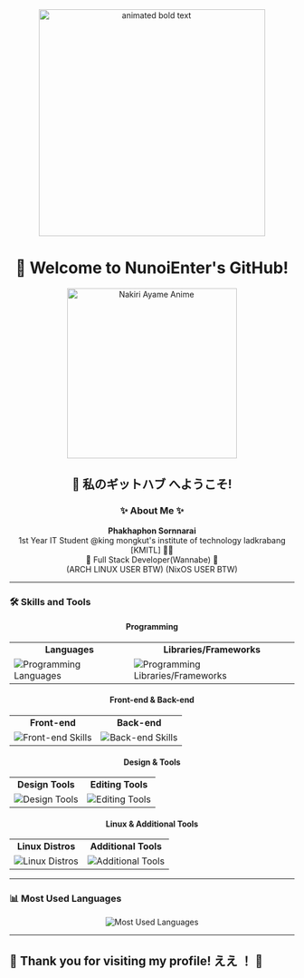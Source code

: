 <div align="center">
  <img src="https://media1.tenor.com/m/zRLgoJ03JFwAAAAC/nakiri-ayame-vtuber.gif" alt="animated bold text" width="400"/>

  <h1>👋 Welcome to NunoiEnter's GitHub!</h1>
  <img src="https://media1.tenor.com/m/MYdP5I67ATkAAAAd/ayame.gif" alt="Nakiri Ayame Anime" width="300"/>
   <h2>👋 私のギットハブ へようこそ! </h2>
   
  <h3>✨ About Me ✨</h3>
  <p>
    <b>Phakhaphon Sornnarai</b><br>
    1st Year IT Student @king mongkut's institute of technology ladkrabang [KMITL] 🧡💙<br>
    🎯 Full Stack Developer(Wannabe) 🎯<br>
    (ARCH LINUX USER BTW)
    (NixOS  USER BTW)
    
  </p>
</div>

---

### 🛠️ Skills and Tools

<div align="center">

#### **Programming**
<table>
  <tr>
    <td align="center"><b>Languages</b></td>
    <td align="center"><b>Libraries/Frameworks</b></td>
  </tr>
  <tr>
    <td>
      <img src="https://skillicons.dev/icons?i=python,java,cpp,javascript" alt="Programming Languages" />
    </td>
    <td>
      <img src="https://skillicons.dev/icons?i=react,svelte,tailwind,vite" alt="Programming Libraries/Frameworks" />
    </td>
  </tr>
</table>

#### **Front-end & Back-end**
<table>
  <tr>
    <td align="center"><b>Front-end</b></td>
    <td align="center"><b>Back-end</b></td>
  </tr>
  <tr>
    <td>
      <img src="https://skillicons.dev/icons?i=html,css,react,tailwind,svelte" alt="Front-end Skills" />
    </td>
    <td>
      <img src="https://skillicons.dev/icons?i=nodejs,php,firebase" alt="Back-end Skills" />
    </td>
  </tr>
</table>

#### **Design & Tools**
<table>
  <tr>
    <td align="center"><b>Design Tools</b></td>
    <td align="center"><b>Editing Tools</b></td>
  </tr>
  <tr>
    <td>
      <img src="https://skillicons.dev/icons?i=figma,photoshop,ai" alt="Design Tools" />
    </td>
    <td>
      <img src="https://skillicons.dev/icons?i=premiere,aftereffects" alt="Editing Tools" />
    </td>
  </tr>
</table>

#### **Linux & Additional Tools**
<table>
  <tr>
    <td align="center"><b>Linux Distros</b></td>
    <td align="center"><b>Additional Tools</b></td>
  </tr>
  <tr>
    <td>
      <img src="https://skillicons.dev/icons?i=arch,ubuntu,debian" alt="Linux Distros" />
    </td>
    <td>
      <img src="https://skillicons.dev/icons?i=arduino,opencv" alt="Additional Tools" />
    </td>
  </tr>
</table>

</div>

---

### 📊 Most Used Languages
<div align="center">
  <img src="https://github-readme-stats.vercel.app/api/top-langs/?username=NunoiEnter&layout=compact&theme=radical" alt="Most Used Languages" />
</div>

---
## 🌟 Thank you for visiting my profile!  ええ ！ 🌟 
